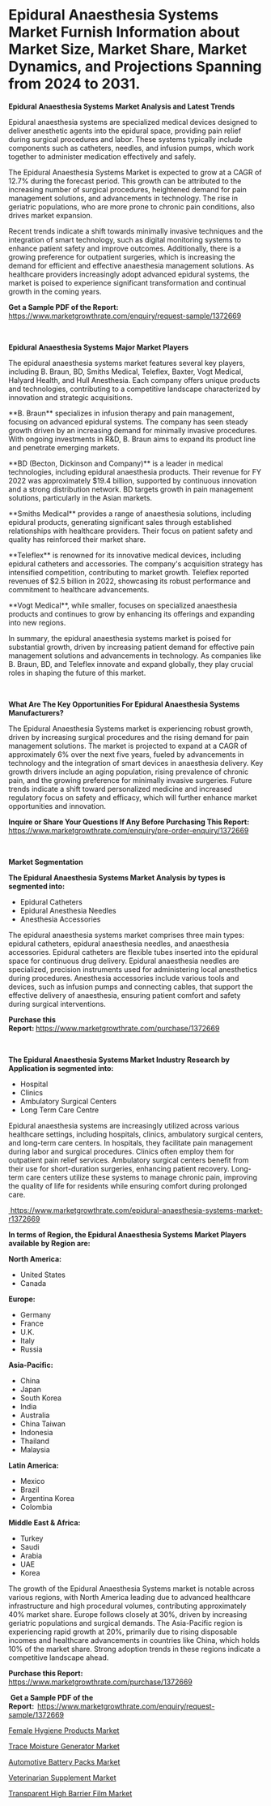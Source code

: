 <p><h1>Epidural Anaesthesia Systems Market Furnish Information about Market Size, Market Share, Market Dynamics, and Projections Spanning from 2024 to 2031.</h1></p><p><strong>Epidural Anaesthesia Systems Market Analysis and Latest Trends</strong></p>
<p><p>Epidural anaesthesia systems are specialized medical devices designed to deliver anesthetic agents into the epidural space, providing pain relief during surgical procedures and labor. These systems typically include components such as catheters, needles, and infusion pumps, which work together to administer medication effectively and safely.</p><p>The Epidural Anaesthesia Systems Market is expected to grow at a CAGR of 12.7% during the forecast period. This growth can be attributed to the increasing number of surgical procedures, heightened demand for pain management solutions, and advancements in technology. The rise in geriatric populations, who are more prone to chronic pain conditions, also drives market expansion. </p><p>Recent trends indicate a shift towards minimally invasive techniques and the integration of smart technology, such as digital monitoring systems to enhance patient safety and improve outcomes. Additionally, there is a growing preference for outpatient surgeries, which is increasing the demand for efficient and effective anaesthesia management solutions. As healthcare providers increasingly adopt advanced epidural systems, the market is poised to experience significant transformation and continual growth in the coming years.</p></p>
<p><strong>Get a Sample PDF of the Report:&nbsp;</strong> <a href="https://www.marketgrowthrate.com/enquiry/request-sample/1372669">https://www.marketgrowthrate.com/enquiry/request-sample/1372669</a></p>
<p>&nbsp;</p>
<p><strong>Epidural Anaesthesia Systems Major Market Players</strong></p>
<p><p>The epidural anaesthesia systems market features several key players, including B. Braun, BD, Smiths Medical, Teleflex, Baxter, Vogt Medical, Halyard Health, and Hull Anesthesia. Each company offers unique products and technologies, contributing to a competitive landscape characterized by innovation and strategic acquisitions.</p><p>**B. Braun** specializes in infusion therapy and pain management, focusing on advanced epidural systems. The company has seen steady growth driven by an increasing demand for minimally invasive procedures. With ongoing investments in R&D, B. Braun aims to expand its product line and penetrate emerging markets.</p><p>**BD (Becton, Dickinson and Company)** is a leader in medical technologies, including epidural anaesthesia products. Their revenue for FY 2022 was approximately $19.4 billion, supported by continuous innovation and a strong distribution network. BD targets growth in pain management solutions, particularly in the Asian markets.</p><p>**Smiths Medical** provides a range of anaesthesia solutions, including epidural products, generating significant sales through established relationships with healthcare providers. Their focus on patient safety and quality has reinforced their market share.</p><p>**Teleflex** is renowned for its innovative medical devices, including epidural catheters and accessories. The company's acquisition strategy has intensified competition, contributing to market growth. Teleflex reported revenues of $2.5 billion in 2022, showcasing its robust performance and commitment to healthcare advancements.</p><p>**Vogt Medical**, while smaller, focuses on specialized anaesthesia products and continues to grow by enhancing its offerings and expanding into new regions.</p><p>In summary, the epidural anaesthesia systems market is poised for substantial growth, driven by increasing patient demand for effective pain management solutions and advancements in technology. As companies like B. Braun, BD, and Teleflex innovate and expand globally, they play crucial roles in shaping the future of this market.</p></p>
<p>&nbsp;</p>
<p><strong>What Are The Key Opportunities For Epidural Anaesthesia Systems Manufacturers?</strong></p>
<p><p>The Epidural Anaesthesia Systems market is experiencing robust growth, driven by increasing surgical procedures and the rising demand for pain management solutions. The market is projected to expand at a CAGR of approximately 6% over the next five years, fueled by advancements in technology and the integration of smart devices in anaesthesia delivery. Key growth drivers include an aging population, rising prevalence of chronic pain, and the growing preference for minimally invasive surgeries. Future trends indicate a shift toward personalized medicine and increased regulatory focus on safety and efficacy, which will further enhance market opportunities and innovation.</p></p>
<p><strong>Inquire or Share Your Questions If Any Before Purchasing This Report:</strong> <a href="https://www.marketgrowthrate.com/enquiry/pre-order-enquiry/1372669">https://www.marketgrowthrate.com/enquiry/pre-order-enquiry/1372669</a></p>
<p>&nbsp;</p>
<p><strong>Market Segmentation</strong></p>
<p><strong>The Epidural Anaesthesia Systems Market Analysis by types is segmented into:</strong></p>
<p><ul><li>Epidural Catheters</li><li>Epidural Anesthesia Needles</li><li>Anesthesia Accessories</li></ul></p>
<p><p>The epidural anaesthesia systems market comprises three main types: epidural catheters, epidural anaesthesia needles, and anaesthesia accessories. Epidural catheters are flexible tubes inserted into the epidural space for continuous drug delivery. Epidural anaesthesia needles are specialized, precision instruments used for administering local anesthetics during procedures. Anesthesia accessories include various tools and devices, such as infusion pumps and connecting cables, that support the effective delivery of anaesthesia, ensuring patient comfort and safety during surgical interventions.</p></p>
<p><strong>Purchase this Report:&nbsp;</strong><a href="https://www.marketgrowthrate.com/purchase/1372669">https://www.marketgrowthrate.com/purchase/1372669</a></p>
<p>&nbsp;</p>
<p><strong>The Epidural Anaesthesia Systems Market Industry Research by Application is segmented into:</strong></p>
<p><ul><li>Hospital</li><li>Clinics</li><li>Ambulatory Surgical Centers</li><li>Long Term Care Centre</li></ul></p>
<p><p>Epidural anaesthesia systems are increasingly utilized across various healthcare settings, including hospitals, clinics, ambulatory surgical centers, and long-term care centers. In hospitals, they facilitate pain management during labor and surgical procedures. Clinics often employ them for outpatient pain relief services. Ambulatory surgical centers benefit from their use for short-duration surgeries, enhancing patient recovery. Long-term care centers utilize these systems to manage chronic pain, improving the quality of life for residents while ensuring comfort during prolonged care.</p></p>
<p><a href="https://www.marketgrowthrate.com/epidural-anaesthesia-systems-market-r1372669">&nbsp;https://www.marketgrowthrate.com/epidural-anaesthesia-systems-market-r1372669</a></p>
<p><strong>In terms of Region, the Epidural Anaesthesia Systems Market Players available by Region are:</strong></p>
<p>
    <p> <strong> North America: </strong>
        <ul>
            <li>United States</li>
            <li>Canada</li>
        </ul>
        </p> 
    <p> <strong> Europe: </strong>
        <ul>
            <li>Germany</li>
            <li>France</li>
            <li>U.K.</li>
            <li>Italy</li>
            <li>Russia</li>
        </ul>
        </p> 
    <p> <strong> Asia-Pacific: </strong>
        <ul>
            <li>China</li>
            <li>Japan</li>
            <li>South Korea</li>
            <li>India</li>
            <li>Australia</li>
            <li>China Taiwan</li>
            <li>Indonesia</li>
            <li>Thailand</li>
            <li>Malaysia</li>
        </ul>
        </p> 
    <p> <strong> Latin America: </strong>
        <ul>
            <li>Mexico</li>
            <li>Brazil</li>
            <li>Argentina Korea</li>
            <li>Colombia</li>
        </ul>
        </p> 
    <p> <strong> Middle East & Africa: </strong>
        <ul>
            <li>Turkey</li>
            <li>Saudi</li>
            <li>Arabia</li>
            <li>UAE</li>
            <li>Korea</li>
        </ul>
    </p>
    </p>
<p><p>The growth of the Epidural Anaesthesia Systems market is notable across various regions, with North America leading due to advanced healthcare infrastructure and high procedural volumes, contributing approximately 40% market share. Europe follows closely at 30%, driven by increasing geriatric populations and surgical demands. The Asia-Pacific region is experiencing rapid growth at 20%, primarily due to rising disposable incomes and healthcare advancements in countries like China, which holds 10% of the market share. Strong adoption trends in these regions indicate a competitive landscape ahead.</p></p>
<p><strong>Purchase this Report: </strong><a href="https://www.marketgrowthrate.com/purchase/1372669">https://www.marketgrowthrate.com/purchase/1372669</a></p>
<p>&nbsp;<strong>Get a Sample PDF of the Report:&nbsp;&nbsp;</strong><a href="https://www.marketgrowthrate.com/enquiry/request-sample/1372669">https://www.marketgrowthrate.com/enquiry/request-sample/1372669</a></p>
<p><strong></strong></p>
<p><p><a href="https://www.linkedin.com/pulse/global-female-hygiene-products-market-product-type-application-3y36c">Female Hygiene Products Market</a></p><p><a href="https://github.com/ashepherd82/Market-Research-Report-List-6/blob/main/trace-moisture-generator-market.md">Trace Moisture Generator Market</a></p><p><a href="https://medium.com/@ncvxcaxp93/global-automotive-battery-packs-market-share-and-growth-opportunities-and-market-size-growing-with-e670304f240f?postPublishedType=repub">Automotive Battery Packs Market</a></p><p><a href="https://github.com/JakirUddin651/Market-Research-Report-List-1/blob/main/veterinarian-supplement-market.md">Veterinarian Supplement Market</a></p><p><a href="https://issuu.com/reportprime-2/docs/transparent-high-barrier-film-marke_617c69aeba9c5c">Transparent High Barrier Film Market</a></p></p>